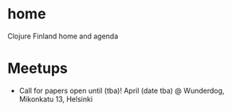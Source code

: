 # home
Clojure Finland home and agenda

# Meetups
- Call for papers open until (tba)! April (date tba) @ Wunderdog, Mikonkatu 13, Helsinki
